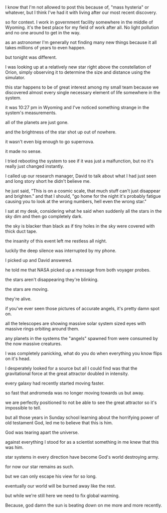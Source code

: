 I know that I'm not allowed to post this because of, "mass hysteria" or whatever, but I think I've had it with living after our most recent discovery.

so for context. I work in government facility somewhere in the middle of Wyoming. it's the best place for my field of work after all. No light pollution and no one around to get in the way.

as an astronomer I'm generally not finding many new things because it all takes millions of years to even happen.

but tonight was different.

I was looking up at a relatively new star right above the constellation of Orion, simply observing it to determine the size and distance using the simulator.

this star happens to be of great interest among my small team because we discovered almost every single necessary element of life somewhere in the system.

it was 10:27 pm in Wyoming and I've noticed something strange in the system's measurements.

all of the planets are just gone.

and the brightness of the star shot up out of nowhere.

it wasn't even big enough to go supernova.

it made no sense.

I tried rebooting the system to see if it was just a malfunction, but no it's really just changed instantly.

I called up our research manager, David to talk about what I had just seen and long story short he didn't believe me.

he just said, "This is on a cosmic scale, that much stuff can't just disappear and brighten." and that I should, "go home for the night it's probably fatigue causing you to look at the wrong numbers, hell even the wrong star."

I sat at my desk, considering what he said when suddenly all the stars in the sky dim and then go completely dark.

the sky is blacker than black as if tiny holes in the sky were covered with thick duct tape.

the insanity of this event left me restless all night.

luckily the deep silence was interrupted by my phone.

I picked up and David answered.

he told me that NASA picked up a message from both voyager probes.

the stars aren't disappearing they're blinking.

the stars are moving.

they're alive.

if you've ever seen those pictures of accurate angels, it's pretty damn spot on.

all the telescopes are showing massive solar system sized eyes with massive rings orbiting around them.

any planets in the systems the "angels" spawned from were consumed by the now massive creatures.

I was completely panicking, what do you do when everything you know flips on it's head.

I desperately looked for a source but all I could find was that the gravitational force at the great attractor doubled in intensity.

every galaxy had recently started moving faster.

so fast that andromeda was no longer moving towards us but away.

we are perfectly positioned to not be able to see the great attractor so it's impossible to tell.

but all those years in Sunday school learning about the horrifying power of old testament God, led me to believe that this is him.

God was tearing apart the universe.

against everything I stood for as a scientist something in me knew that this was him.

star systems in every direction have become God's world destroying army.

for now our star remains as such.

but we can only escape his view for so long.

eventually our world will be burned away like the rest.

but while we're still here we need to fix global warming.

Because, god damn the sun is beating down on me more and more recently.